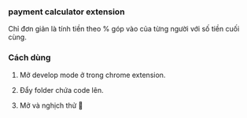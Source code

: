 ### payment calculator extension

Chỉ đơn giản là tính tiền theo % góp vào của từng người với số tiền cuối cùng.


### Cách dùng

1. Mở develop mode ở trong chrome extension.

2. Đẩy folder chứa code lên.

3. Mở và nghịch thử :beers:
